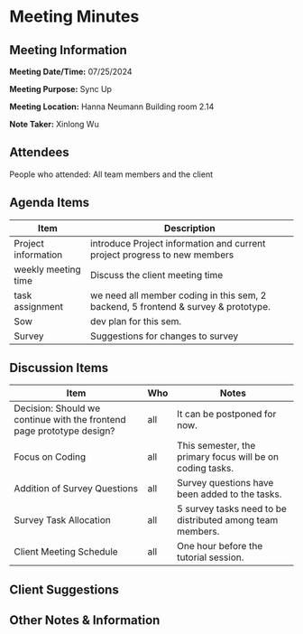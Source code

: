 # Meeting Minutes

## Meeting Information

**Meeting Date/Time:** 07/25/2024

**Meeting Purpose:** Sync Up  

**Meeting Location:** Hanna Neumann Building room 2.14

**Note Taker:** Xinlong Wu

## Attendees

People who attended: All team members and the client

## Agenda Items

| Item                | Description                                                                        |
| ------------------- | ---------------------------------------------------------------------------------- |
| Project information | introduce Project information and current project progress to new members          |
| weekly meeting time | Discuss the client meeting time                                                    |
| task assignment     | we need all member coding in this sem, 2 backend, 5 frontend & survey & prototype. |
| Sow                 | dev plan for this sem.                                                             |
| Survey              | Suggestions for changes to survey                                                  |

<!-- 
前端页面原型设计是否要继续？ 可以放一放

这学期专注于代码

添加了survey的问题。

5 个 survey 的任务分配

确认跟客户见面时间，tutorial前一个小时

-->

## Discussion Items

| Item                                                                  | Who | Notes                                                     |
| --------------------------------------------------------------------- | --- | --------------------------------------------------------- |
| Decision: Should we continue with the frontend page prototype design? | all | It can be postponed for now.                              |
| Focus on Coding                                                       | all | This semester, the primary focus will be on coding tasks. |
| Addition of Survey Questions                                          | all | Survey questions have been added to the tasks.            |
| Survey Task Allocation                                                | all | 5 survey tasks need to be distributed among team members. |
| Client Meeting Schedule                                               | all | One hour before the tutorial session.                     |

## Client Suggestions

## Other Notes & Information
